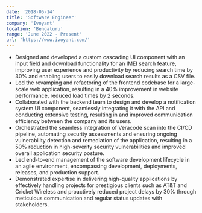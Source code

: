 ```yaml
---
date: '2018-05-14'
title: 'Software Engineer'
company: 'Ivoyant'
location: 'Bengaluru'
range: 'June 2022 - Present'
url: 'https://www.ivoyant.com/'
---
```


- Designed and developed a custom cascading UI component with an input field and download functionality for an IMEI search
  feature, improving user experience and productivity by reducing search time by 30% and enabling users to easily download
  search results as a CSV file.
- Led the revamping and refactoring of the frontend codebase for a large-scale web application, resulting in a 40% improvement in
  website performance, reduced load times by 2 seconds.
- Collaborated with the backend team to design and develop a notification system UI component, seamlessly integrating it with the
  API and conducting extensive testing, resulting in and improved communication efficiency between the company and its users.
- Orchestrated the seamless integration of Veracode scan into the CI/CD pipeline, automating security assessments and ensuring
  ongoing vulnerability detection and remediation of the application, resulting in a 50% reduction in high-severity security
  vulnerabilities and improved overall application security posture.
- Led end-to-end management of the software development lifecycle in an agile environment, encompassing development,
  deployments, releases, and production support.
- Demonstrated expertise in delivering high-quality applications by effectively handling projects for prestigious clients such as AT&T and Cricket Wireless and proactively reduced project delays by 30% through meticulous communication and regular status
  updates with stakeholders.
